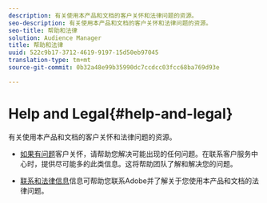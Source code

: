 ```yaml
---
description: 有关使用本产品和文档的客户关怀和法律问题的资源。
seo-description: 有关使用本产品和文档的客户关怀和法律问题的资源。
seo-title: 帮助和法律
solution: Audience Manager
title: 帮助和法律
uuid: 522c9b17-3712-4619-9197-15d50eb97045
translation-type: tm+mt
source-git-commit: 0b32a48e99b35990dc7ccdcc03fcc68ba769d93e

---
```



# Help and Legal{#help-and-legal}

有关使用本产品和文档的客户关怀和法律问题的资源。

* [如果有问题](/help/using/help-legal/help-problem.md)客户关怀，请帮助您解决可能出现的任何问题。在联系客户服务中心时，提供尽可能多的此类信息。这将帮助团队了解和解决您的问题。


* [联系和法律信息](/help/using/help-legal/help-legal-contact.md)信息可帮助您联系Adobe并了解关于您使用本产品和文档的法律问题。

